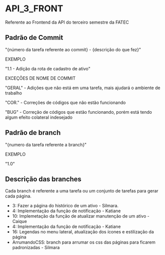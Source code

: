 # API_3_FRONT
Referente ao Frontend da API do terceiro semestre da FATEC

## Padrão de Commit
"{número da tarefa referente ao commit} - {descrição do que fez}"

EXEMPLO

"1.1 - Adição da rota de cadastro de ativo"

EXCEÇÕES DE NOME DE COMMIT

"GERAL" - Adições que não está em uma tarefa, mais ajudará o ambiente de trabalho

"COR." - Correções de códigos que não estão funcionando

"BUG" - Correção de códigos que estão funcionando, porém está tendo algum efeito colateral indesejado

## Padrão de branch
"{numero da tarefa referente a branch}"

EXEMPLO

"1.0"

## Descrição das branches
Cada branch é referente a uma tarefa ou um conjunto de tarefas para gerar cada página.

- 3: Fazer a página do histórico de um ativo - Silmara.
- 4: Implementação da função de notificação - Katiane
- 10: Implemetação da função de atualizar manutenção de um ativo - Caique
- 4: Implementação da função de notificação - Katiane
- 16: Legendas no menu lateral, atualização dos ícones e estilização da página
- ArrumandoCSS: branch para arrumar os css das páginas para ficarem padronizadas - Silmara
